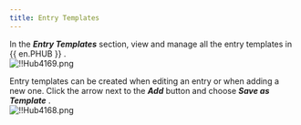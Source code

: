 ```yaml
---
title: Entry Templates
---
```

In the ***Entry Templates*** section, view and manage all the entry templates in {{ en.PHUB }} .  
![!!Hub4169.png](https://webdevolutions.azureedge.net/docs/en/hub/Hub4169.png) 

Entry templates can be created when editing an entry or when adding a new one. Click the arrow next to the ***Add*** button and choose ***Save as Template*** .  
![!!Hub4168.png](https://webdevolutions.azureedge.net/docs/en/hub/Hub4168.png) 

